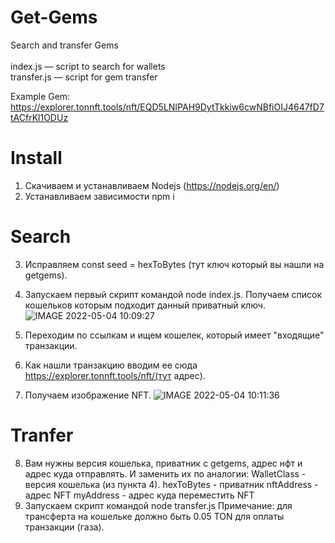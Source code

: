 # Get-Gems
Search and transfer Gems<br><br>
index.js — script to search for wallets<br>
transfer.js — script for gem transfer

Example Gem: https://explorer.tonnft.tools/nft/EQD5LNIPAH9DytTkkiw6cwNBfiOIJ4647fD7tACfrKl1ODUz


# Install

1. Скачиваем и устанавливаем Nodejs (https://nodejs.org/en/)
2. Устанавливаем зависимости npm i

# Search
3. Исправляем const seed = hexToBytes (тут ключ который вы нашли на getgems).
4. Запускаем первый скрипт командой node index.js. Получаем список кошельков которым подходит данный приватный ключ.
![IMAGE 2022-05-04 10:09:27](https://user-images.githubusercontent.com/10156691/166636477-ab303118-b7d3-4667-9683-3f4f6426c0e1.jpg)

5. Переходим по ссылкам и ищем кошелек, который имеет "входящие" транзакции.
6. Как нашли транзакцию вводим ее сюда https://explorer.tonnft.tools/nft/(тут адрес).
7. Получаем изображение NFT.
![IMAGE 2022-05-04 10:11:36](https://user-images.githubusercontent.com/10156691/166636695-af0c05f2-7196-4863-bafe-7683e7f29ff2.jpg)

# Tranfer 
8. Вам нужны версия кошелька, приватник с getgems, адрес нфт и адрес куда отправлять. И заменить их по аналогии:
WalletClass - версия кошелька (из пункта 4).
hexToBytes - приватник
nftAddress - адрес NFT
myAddress - адрес куда переместить NFT
9. Запускаем скрипт командой node transfer.js
Примечание: для трансферта на кошельке должно быть 0.05 TON для оплаты транзакции (газа).


